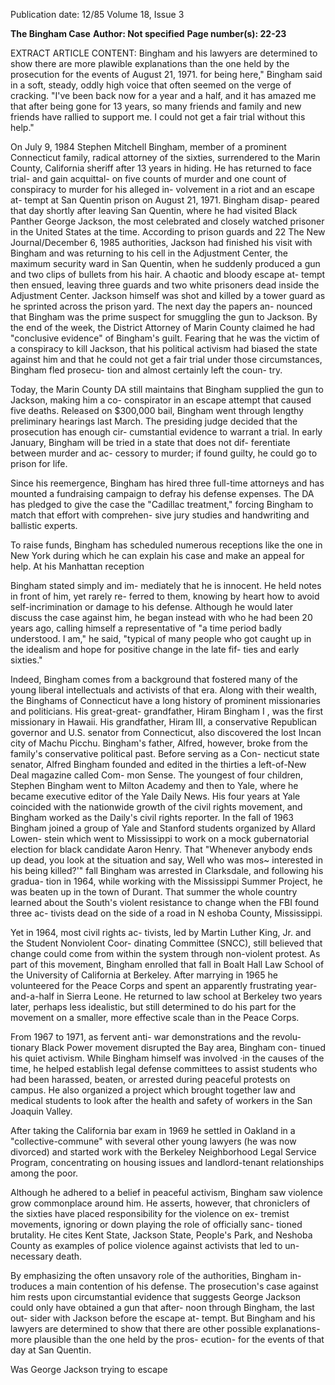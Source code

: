 Publication date: 12/85
Volume 18, Issue 3

**The Bingham Case**
**Author: Not specified**
**Page number(s): 22-23**

EXTRACT ARTICLE CONTENT:
Bingham and his lawyers are determined to show there are more plawible explanations than the one held by the prosecution 
for the events of August 21, 1971. 
for being here," Bingham said in a soft, 
steady, oddly high voice that often 
seemed on the verge of cracking. "I've 
been back now for a year and a half, 
and it has amazed me that after being 
gone for 13 years, so many friends and 
family and new friends have rallied to 
support me. I could not get a fair trial 
without this help." 

On July 9, 1984 Stephen Mitchell 
Bingham, member of a prominent 
Connecticut family, radical attorney of 
the sixties, surrendered to the Marin 
County, California sheriff after 13 
years in hiding. He has returned to 
face trial- and gain acquittal- on five 
counts of murder and one count of 
conspiracy to murder for his alleged in-
volvement in a riot and an escape at-
tempt at San Quentin prison on 
August 21, 1971. Bingham disap-
peared that day shortly after leaving 
San Quentin, where he had visited 
Black Panther George Jackson, the 
most celebrated and closely watched 
prisoner in the United States at the 
time. According to prison guards and 
22 The New Journal/December 6, 1985 
authorities, Jackson had finished his 
visit with Bingham and was returning 
to his cell in the Adjustment Center, 
the maximum security ward in San 
Quentin, when he suddenly produced 
a gun and two clips of bullets from his 
hair. A chaotic and bloody escape at-
tempt then ensued, leaving three 
guards and two white prisoners dead 
inside the Adjustment Center. Jackson 
himself was shot and killed by a tower 
guard as he sprinted across the prison 
yard. The next day the papers an-
nounced that Bingham was the prime 
suspect for smuggling the gun to 
Jackson. By the end of the week, the 
District Attorney of Marin County 
claimed he had "conclusive evidence" 
of Bingham's guilt. Fearing that he was 
the victim of a conspiracy to kill 
Jackson, that his political activism had 
biased the state against him and that he 
could not get a fair trial under those 
circumstances, Bingham fled prosecu-
tion and almost certainly left the coun-
try. 

Today, the Marin County DA still 
maintains that Bingham supplied the 
gun to Jackson, making him a co-
conspirator in an escape attempt that 
caused 
five deaths. 
Released on 
$300,000 bail, Bingham went through 
lengthy preliminary hearings last 
March. The presiding judge decided 
that the prosecution has enough cir-
cumstantial evidence to warrant a 
trial. In early January, Bingham will 
be tried in a state that does not dif-
ferentiate between murder and ac-
cessory to murder; if found guilty, he 
could go to prison for life. 

Since his reemergence, Bingham has 
hired three full-time attorneys and has 
mounted a fundraising campaign to 
defray his defense expenses. The DA 
has pledged to give the case the 
"Cadillac treatment," forcing Bingham 
to match that effort with comprehen-
sive jury studies and handwriting and 
ballistic experts. 

To 
raise 
funds, 
Bingham has scheduled numerous 
receptions like the one in New York 
during which he can explain his case 
and make an appeal for help. 
At 
his Manhattan 
reception 

Bingham 
stated simply and im-
mediately that he is innocent. He held 
notes in front of him, yet rarely re-
ferred to them, knowing by heart how 
to avoid self-incrimination or damage 
to his defense. Although he would later 
discuss the case against him, he began 
instead with who he had been 20 years 
ago, calling himself a representative of 
"a time period badly understood. I 
am," he said, "typical of many people 
who got caught up in the idealism and 
hope for positive change in the late fif-
ties and early sixties." 

Indeed, Bingham comes from a 
background that fostered many of the 
young liberal intellectuals and activists 
of that era. Along with their wealth, 
the Binghams of Connecticut have a 
long history of prominent missionaries 
and politicians. 
His great-great-
grandfather, Hiram Bingham I , was 
the first missionary in Hawaii. His 
grandfather, Hiram III, a conservative 
Republican governor and U.S. senator 
from Connecticut, also discovered the 
lost Incan city of Machu Picchu. 
Bingham's father, Alfred, however, 
broke from the family's conservative 
political past. Before serving as a Con-
necticut state senator, Alfred Bingham 
founded and edited in the thirties a 
left-of-New Deal magazine called Com-
mon Sense. 
The youngest of four 
children, Stephen Bingham went to 
Milton Academy and then to Yale, 
where he became executive editor of 
the Yale Daily News. 
His four years at Yale coincided with 
the nationwide growth of the civil 
rights movement, 
and Bingham 
worked as the Daily's civil rights 
reporter. In the fall of 1963 Bingham 
joined a group of Yale and Stanford 
students organized by Allard Lowen-
stein which went to Mississippi to work 
on a mock gubernatorial election for 
black candidate Aaron Henry. That 
"Whenever anybody 
ends up dead, you 
look at the situation 
and say, Well who 
was mos~ interested in 
his being killed?'" 
fall Bingham 
was arrested in 
Clarksdale, and following his gradua-
tion in 1964, while working with the 
Mississippi Summer Project, he was 
beaten up in the town of Durant. That 
summer the whole country learned 
about the South's violent resistance to 
change when the FBI found three ac-
tivists dead on the side of a road in 
N eshoba County, Mississippi. 

Yet in 1964, most civil rights ac-
tivists, led by Martin Luther King, Jr. 
and the Student Nonviolent Coor-
dinating Committee (SNCC), still 
believed that change could come from 
within the system through non-violent 
protest. As part of this movement, 
Bingham enrolled that fall in Boalt 
Hall Law School of the University of 
California at Berkeley. After marrying 
in 1965 he volunteered for the Peace 
Corps and spent an 
apparently 
frustrating year-and-a-half in Sierra 
Leone. He returned to law school at 
Berkeley two years later, perhaps less 
idealistic, but still determined to do his 
part for the movement on a smaller, 
more effective scale than in the Peace 
Corps. 

From 1967 to 1971, as fervent anti-
war demonstrations and the revolu-
tionary Black Power movement 
disrupted the Bay area, Bingham con-
tinued his quiet activism. 
While 
Bingham himself was involved ·in the 
causes of the time, he helped establish 
legal defense committees to assist 
students who had been harassed, 
beaten, or arrested during peaceful 
protests on campus. He also organized 
a project which brought together law 
and medical students to look after the 
health and safety of workers in the San 
Joaquin Valley. 

After 
taking the 
California bar exam in 1969 he settled 
in Oakland in a "collective-commune" 
with several other young lawyers (he 
was now divorced) and started work 
with the Berkeley Neighborhood Legal 
Service Program, concentrating on 
housing issues and landlord-tenant 
relationships among the poor. 

Although he adhered to a belief in 
peaceful activism, Bingham saw 
violence grow commonplace around 
him. He asserts, 
however, 
that 
chroniclers of the sixties have placed 
responsibility for the violence on ex-
tremist movements, ignoring or 
down playing the role of officially sanc-
tioned brutality. He cites Kent State, 
Jackson State, People's Park, and 
Neshoba County as examples of police 
violence against activists that led to un-
necessary death. 

By emphasizing the often unsavory 
role of the authorities, Bingham in-
troduces a main contention of his 
defense. The prosecution's case against 
him rests upon circumstantial evidence 
that suggests George Jackson could 
only have obtained a gun that after-
noon through Bingham, the last out-
sider with Jackson before the escape at-
tempt. But Bingham and his lawyers 
are determined to show that there are 
other possible 
explanations- more 
plausible than the one held by the pros-
ecution- for the events of that day at 
San Quentin. 

Was George Jackson trying to escape